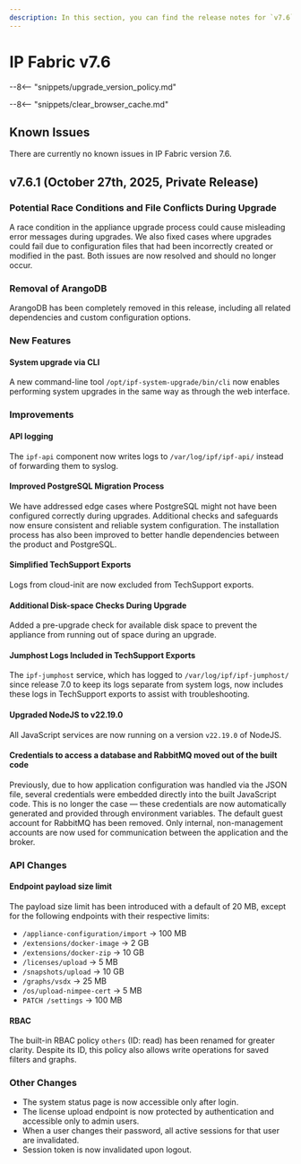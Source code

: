 ```yaml
---
description: In this section, you can find the release notes for `v7.6` releases.
---
```


# IP Fabric v7.6

--8<-- "snippets/upgrade_version_policy.md"

--8<-- "snippets/clear_browser_cache.md"

## Known Issues

There are currently no known issues in IP Fabric version 7.6.

## v7.6.1 (October 27th, 2025, Private Release)

### Potential Race Conditions and File Conflicts During Upgrade

A race condition in the appliance upgrade process could cause misleading error messages during upgrades.
We also fixed cases where upgrades could fail due to configuration files that had been incorrectly created or modified in the past.
Both issues are now resolved and should no longer occur.

### Removal of ArangoDB

ArangoDB has been completely removed in this release, including all related dependencies and custom configuration options.

### New Features

#### System upgrade via CLI

A new command-line tool `/opt/ipf-system-upgrade/bin/cli` now enables performing system upgrades in the same way as through the web interface.

### Improvements

#### API logging

The `ipf-api` component now writes logs to `/var/log/ipf/ipf-api/` instead of forwarding them to syslog.

#### Improved PostgreSQL Migration Process

We have addressed edge cases where PostgreSQL might not have been configured correctly during upgrades.
Additional checks and safeguards now ensure consistent and reliable system configuration.
The installation process has also been improved to better handle dependencies between the product and PostgreSQL.

#### Simplified TechSupport Exports

Logs from cloud-init are now excluded from TechSupport exports.

#### Additional Disk-space Checks During Upgrade

Added a pre-upgrade check for available disk space to prevent the appliance from running out of space during an upgrade.

#### Jumphost Logs Included in TechSupport Exports

The `ipf-jumphost` service, which has logged to `/var/log/ipf/ipf-jumphost/` since release 7.0 to keep its logs separate from system logs, now includes
these logs in TechSupport exports to assist with troubleshooting.

#### Upgraded NodeJS to v22.19.0

All JavaScript services are now running on a version `v22.19.0` of NodeJS.

#### Credentials to access a database and RabbitMQ moved out of the built code

Previously, due to how application configuration was handled via the JSON file, several credentials were embedded
directly into the built JavaScript code. This is no longer the case — these credentials are now automatically
generated and provided through environment variables. The default guest account for RabbitMQ has been removed.
Only internal, non-management accounts are now used for communication between the application and the broker.


### API Changes

#### Endpoint payload size limit

The payload size limit has been introduced with a default of 20 MB, except for the following endpoints with their respective limits:

- `/appliance-configuration/import` -> 100 MB
- `/extensions/docker-image` -> 2 GB
- `/extensions/docker-zip` -> 10 GB
- `/licenses/upload` -> 5 MB
- `/snapshots/upload` -> 10 GB
- `/graphs/vsdx` -> 25 MB
- `/os/upload-nimpee-cert` -> 5 MB
- `PATCH /settings` -> 100 MB

#### RBAC

The built-in RBAC policy `others` (ID: read) has been renamed for greater clarity.
Despite its ID, this policy also allows write operations for saved filters and graphs.

### Other Changes

- The system status page is now accessible only after login.
- The license upload endpoint is now protected by authentication and accessible only to admin users.
- When a user changes their password, all active sessions for that user are invalidated.
- Session token is now invalidated upon logout.
